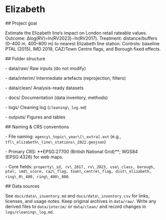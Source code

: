 # Elizabeth

\## Project goal

Estimate the Elizabeth line’s impact on London retail rateable values. Outcome: Δlog(RV)=ln(RV2023)−ln(RV2017). Treatment: distance/buffers (0–400 m, 400–800 m) to nearest Elizabeth line station. Controls: baseline PTAL (2015), IMD 2019, CAZ/Town Centre flags, and Borough fixed effects.



\## Folder structure

\- data/raw/        Raw inputs (do not modify)

\- data/interim/    Intermediate artefacts (reprojection, filters)

\- data/clean/      Analysis-ready datasets

\- docs/            Documentation (data inventory, methods)

\- logs/            Cleaning log (`cleaning\_log.md`)

\- outputs/         Figures and tables



\## Naming \& CRS conventions

\- File naming: `agency\_topic\_year\[\_extra].ext` (e.g., `tfl\_elizabeth\_line\_stations\_2022.geojson`)

\- Primary CRS: \*\*EPSG:27700 (British National Grid)\*\*; WGS84 (EPSG:4326) for web maps.

\- Core fields: `property\_id, rv\_2017, rv\_2023, use\_class, borough, ptal, imd\_score, caz\_flag, town\_centre\_flag, dist\_elizabeth, ring\_0\_400, ring\_400\_800`.



\## Data sources

See `docs/data\_inventory.md` and `docs/data\_inventory.csv` for links, licenses, and usage notes. Keep original archives in `data/raw/`. Write any derived files to `data/interim/` or `data/clean/` and record changes in `logs/cleaning\_log.md`.



